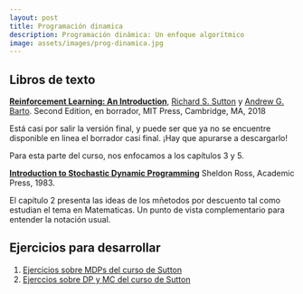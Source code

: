 ```yaml
---
layout: post
title: Programación dinamica
description: Programación dinámica: Un enfoque algorítmico
image: assets/images/prog-dinamica.jpg
---
```



## Libros de texto

[**Reinforcement Learning: An Introduction**](http://incompleteideas.net/book/the-book-2nd.html), [Richard S. Sutton](http://incompleteideas.net/index.html)
y [Andrew G. Barto](http://www-anw.cs.umass.edu/%7Ebarto/). Second Edition, en borrador, MIT Press, Cambridge, MA, 2018

Está casi por salir la versión final, y puede ser que ya no se encuentre disponible en linea el borrador casi final. ¡Hay que apurarse a descargarlo!


Para esta parte del curso, nos enfocamos a los capítulos 3 y 5.

[**Introduction to Stochastic Dynamic Programming**](http://www.deeplearningitalia.com/wp-content/uploads/2018/03/Introduction-to-Stochastic-Dynamic-Programming-Ross.pdf)
Sheldon Ross, Academic Press, 1983.

El capítulo 2 presenta las ideas de los mñetodos por descuento tal como estudian el tema en Matematicas. Un punto de vista complementario para entender la notación usual.



## Ejercicios para desarrollar

1. [Ejercicios sobre MDPs del curso de Sutton](https://drive.google.com/drive/folders/0B-WvrETGtkescG5sTDk2XzZkN2M)
2. [Ejerccios sobre DP y MC del curso de Sutton](https://drive.google.com/drive/folders/0B-WvrETGtkescG5sTDk2XzZkN2M)
